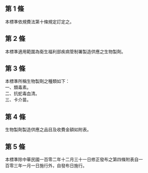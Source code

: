 第 1 條
-------
本標準依規費法第十條規定訂定之。

第 2 條
-------
本標準適用範圍為衛生福利部疾病管制署製造供應之生物製劑。

第 3 條
-------
本標準所稱生物製劑之種類如下：  
一、類毒素。  
二、抗蛇毒血清。  
三、卡介苗。

第 4 條
-------
生物製劑製造供應之品目及收費金額如附表。

第 5 條
-------
本標準除中華民國一百零二年十二月三十一日修正發布之第四條附表自一  
百零三年一月一日施行外，自發布日施行。

